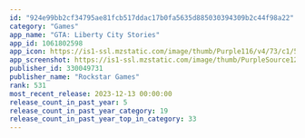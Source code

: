 ```yaml
---
id: "924e99bb2cf34795ae81fcb517ddac17b0fa5635d885030394309b2c44f98a22"
category: "Games"
app_name: "GTA: Liberty City Stories"
app_id: 1061802598
app_icon: https://is1-ssl.mzstatic.com/image/thumb/Purple116/v4/73/c1/57/73c15736-2e93-7045-e3ec-c5b4284050a4/AppIcon-1x_U007emarketing-0-7-0-85-220.png/1024x1024bb.png
app_screenshot: https://is1-ssl.mzstatic.com/image/thumb/PurpleSource126/v4/a7/aa/8a/a7aa8aa6-e781-d2f6-4cfa-e83c40b554e4/7ad7d6b7-fdb8-4636-bc4b-4a0fdc939168_GTALCS_iPhone_01.jpg/2688x1242bb.png
publisher_id: 330049731
publisher_name: "Rockstar Games"
rank: 531
most_recent_release: 2023-12-13 00:00:00
release_count_in_past_year: 5
release_count_in_past_year_category: 19
release_count_in_past_year_top_in_category: 33
---
```


